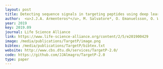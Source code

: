 ```yaml
--- 
layout: post
title: Detecting sequence signals in targeting peptides using deep learning
author:  <u>J.J.A. Armenteros*</u>, M. Salvatore*, O. Emanuelsson, O. Winther, G.v. Heijne, A. Elofsson, H. Nielsen (*equal contribution)
year: 2019
key: 2019.09
journal: Life Science Alliance
link: https://www.life-science-alliance.org/content/2/5/e201900429
image: /media/publications/TargetP/image.png
bibtex: /media/publications/TargetP/bibtex.txt
website: http://www.cbs.dtu.dk/services/TargetP-2.0/
code: https://github.com/JJAlmagro/TargetP-2.0
type: paper
---
```

